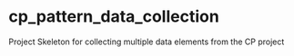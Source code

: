 # cp_pattern_data_collection
Project Skeleton for collecting multiple data elements from the  CP project
